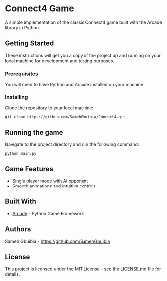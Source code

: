 # Connect4 Game

A simple implementation of the classic Connect4 game built with the Arcade library in Python.

## Getting Started

These instructions will get you a copy of the project up and running on your local machine for development and testing purposes.

### Prerequisites

You will need to have Python and Arcade installed on your machine.

### Installing

Clone the repository to your local machine:
```
git clone https://github.com/SamehGbuibia/Connect4.git
```

## Running the game

Navigate to the project directory and run the following command:
```
python main.py
```
## Game Features

- Single player mode with AI opponent
- Smooth animations and intuitive controls

## Built With

* [Arcade](http://arcade.academy/) - Python Game Framework

## Authors

Sameh Gbuibia - https://github.com/SamehGbuibia

## License

This project is licensed under the MIT License - see the [LICENSE.md](LICENSE.md) file for details.
